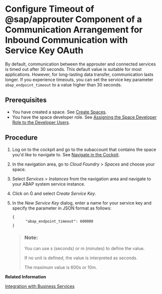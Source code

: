 <!-- loio48bcc77bf94341a4846ba694b7fd6e1c -->

<link rel="stylesheet" type="text/css" href="../css/sap-icons.css"/>

# Configure Timeout of @sap/approuter Component of a Communication Arrangement for Inbound Communication with Service Key OAuth

By default, communication between the approuter and connected services is timed out after 30 seconds. This default value is suitable for most applications. However, for long-lasting data transfer, communication lasts longer. If you experience timeouts, you can set the service key parameter `abap_endpoint_timeout` to a value higher than 30 seconds.



<a name="loio48bcc77bf94341a4846ba694b7fd6e1c__prereq_wzz_g1y_qjb"/>

## Prerequisites

-   You have created a space. See [Create Spaces](https://help.sap.com/viewer/65de2977205c403bbc107264b8eccf4b/Cloud/en-US/2f6ed22ccf424dae84345f4500c2d8ea.html).
-   You have the space developer role. See [Assigning the Space Developer Role to the Developer Users](https://help.sap.com/viewer/a96b1df8525f41f79484717368e30626/Cloud/en-US/967fc4e2b1314cf7afc7d7043b53e566.html).



<a name="loio48bcc77bf94341a4846ba694b7fd6e1c__steps_w2g_5rf_fpb"/>

## Procedure

1.  Log on to the cockpit and go to the subaccount that contains the space you'd like to navigate to. See [Navigate in the Cockpit](https://help.sap.com/viewer/65de2977205c403bbc107264b8eccf4b/Cloud/en-US/0874895f1f78459f9517da55a11ffebd.html).

2.  In the navigation area, go to *Cloud Foundry* \> *Spaces* and choose your space.

3.  Select *Services* \> *Instances* from the navigation area and navigate to your ABAP system service instance.

4.  Click on <span class="SAP-icons"></span>  and select *Create Service Key*.

5.  In the *New Service Key* dialog, enter a name for your service key and specify the parameter in JSON format as follows:

    ```
    {
          "abap_endpoint_timeout": 600000
    }
    
    ```

    > ### Note:  
    > You can use s \(seconds\) or m \(minutes\) to define the value.
    > 
    > If no unit is defined, the value is interpreted as seconds.
    > 
    > The maximum value is 600s or 10m.


**Related Information**  


[Integration with Business Services](https://help.sap.com/viewer/65de2977205c403bbc107264b8eccf4b/Cloud/en-US/f6337cd6065a42b59579c069256072ec.html)

